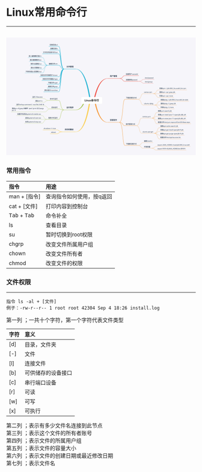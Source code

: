 # Linux常用命令行
---
![Linux常用命令行](./image/Linux常用命令行.jpg "")
---
### 常用指令
|指令|用途|
|:----|:-----|
|man + [指令]|查询指令如何使用，按q返回|
|cat + [文件]|打印内容到控制台|
|<kbd>Tab</kbd> + <kbd>Tab</kbd>|命令补全|
|ls |查看目录|
|su |暂时切换到root权限|
|chgrp |改变文件所属用户组|
|chown |改变文件所有者|
|chmod |改变文件的权限|
### 文件权限
---
```
指令 ls -al + [文件]
例子：-rw-r--r-- 1 root root 42304 Sep 4 18:26 install.log
```

第一列 ；一共十个字符，第一个字符代表文件类型  

|字符|意义|
|:----|:-----|
|[d]|目录，文件夹|
|[-]|文件|
|[l]|连接文件|
|[b]|可供储存的设备接口|
|[c]|串行端口设备|
|[r]|可读|
|[w]|可写|
|[x]|可执行|

第二列 ；表示有多少文件名连接到此节点   
第三列 ；表示这个文件的所有者账号  
第四列 ；表示文件的所属用户组  
第五列 ；表示文件的容量大小  
第六列 ；表示文件的创建日期或最近修改日期  
第七列 ；表示文件名  
